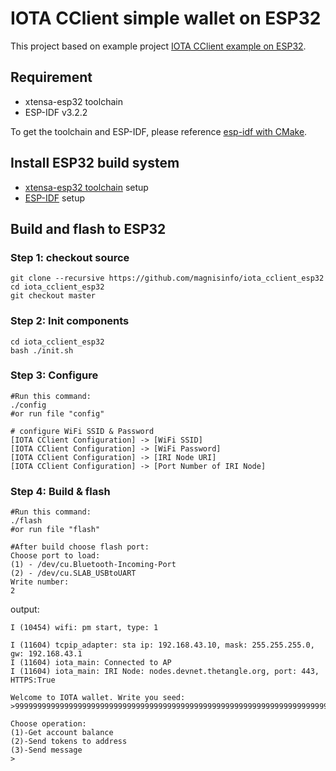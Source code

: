 # IOTA CClient simple wallet on ESP32

This project based on example project [IOTA CClient example on ESP32](https://github.com/oopsmonk/iota_cclient_esp32).

## Requirement  

* xtensa-esp32 toolchain
* ESP-IDF v3.2.2

To get the toolchain and ESP-IDF, please reference [esp-idf with CMake](https://docs.espressif.com/projects/esp-idf/en/latest/get-started-cmake/index.html#installation-step-by-step).

## Install ESP32 build system  

* [xtensa-esp32 toolchain](https://docs.espressif.com/projects/esp-idf/en/stable/get-started/linux-setup.html) setup  
* [ESP-IDF](https://docs.espressif.com/projects/esp-idf/en/v3.2.2/get-started/index.html#get-esp-idf) setup

## Build and flash to ESP32

### Step 1: checkout source  

```
git clone --recursive https://github.com/magnisinfo/iota_cclient_esp32
cd iota_cclient_esp32
git checkout master
```

### Step 2: Init components

```
cd iota_cclient_esp32
bash ./init.sh
```

### Step 3: Configure 

```
#Run this command:
./config 
#or run file "config"

# configure WiFi SSID & Password
[IOTA CClient Configuration] -> [WiFi SSID]
[IOTA CClient Configuration] -> [WiFi Password]
[IOTA CClient Configuration] -> [IRI Node URI]
[IOTA CClient Configuration] -> [Port Number of IRI Node]
```

### Step 4: Build & flash

```
#Run this command:
./flash 
#or run file "flash"

#After build choose flash port:
Choose port to load:
(1) - /dev/cu.Bluetooth-Incoming-Port
(2) - /dev/cu.SLAB_USBtoUART
Write number:
2
```

output:  
```
I (10454) wifi: pm start, type: 1

I (11604) tcpip_adapter: sta ip: 192.168.43.10, mask: 255.255.255.0, gw: 192.168.43.1
I (11604) iota_main: Connected to AP
I (11604) iota_main: IRI Node: nodes.devnet.thetangle.org, port: 443, HTTPS:True

Welcome to IOTA wallet. Write you seed:
>999999999999999999999999999999999999999999999999999999999999999999999999999999999

Choose operation:
(1)-Get account balance
(2)-Send tokens to address
(3)-Send message
>
```
